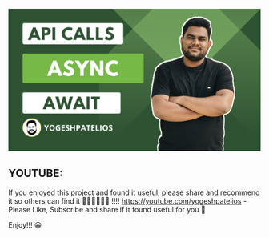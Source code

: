 ![APP UI](asyncawait.png)

## YOUTUBE:
If you enjoyed this project and found it useful, please share and recommend it so others can find it 💚💚💚💚💚💚 !!!! https://youtube.com/yogeshpatelios - Please Like, Subscribe and share if it found useful for you 🤟

Enjoy!!! 😀
